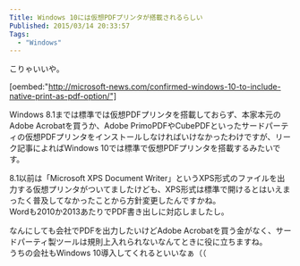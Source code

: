 ```yaml
---
Title: Windows 10には仮想PDFプリンタが搭載されるらしい
Published: 2015/03/14 20:33:57
Tags:
  - "Windows"
---
```

こりゃいいや。  

[oembed:"http://microsoft-news.com/confirmed-windows-10-to-include-native-print-as-pdf-option/"]

Windows 8.1までは標準では仮想PDFプリンタを搭載しておらず、本家本元のAdobe Acrobatを買うか、Adobe PrimoPDFやCubePDFといったサードパーティの仮想PDFプリンタをインストールしなければいけなかったわけですが、リーク記事によればWindows 10では標準で仮想PDFプリンタを搭載するみたいです。  

8.1以前は「Microsoft XPS Document Writer」というXPS形式のファイルを出力する仮想プリンタがついてましたけども、XPS形式は標準で開けるとはいえまったく普及してなかったことから方針変更したんですかね。  
Wordも2010か2013あたりでPDF書き出しに対応しましたし。  

なんにしても会社でPDFを出力したいけどAdobe Acrobatを買う金がなく、サードパーティ製ツールは規則上入れられないなんてときに役に立ちますね。  
うちの会社もWindows 10導入してくれるといいなぁ（（